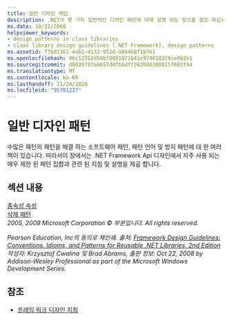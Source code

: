```yaml
---
title: 일반 디자인 패턴
description: .NET의 몇 가지 일반적인 디자인 패턴에 대해 설명 하는 링크를 참조 하십시오. 종속성 속성 및 삭제 패턴.
ms.date: 10/22/2008
helpviewer_keywords:
- design patterns in class libraries
- class library design guidelines [.NET Framework], design patterns
ms.assetid: f7bd1361-4ab2-4132-972d-a044b8f197e1
ms.openlocfilehash: 06c12352d50bf8091071b41c974618320ce0b2b1
ms.sourcegitcommit: d8020797a6657d0fbbdff362b80300815f682f94
ms.translationtype: MT
ms.contentlocale: ko-KR
ms.lasthandoff: 11/24/2020
ms.locfileid: "95701227"
---
```

# <a name="common-design-patterns"></a>일반 디자인 패턴

수많은 패턴의 패턴을 해결 하는 소프트웨어 패턴, 패턴 언어 및 방지 패턴에 대 한 여러 책이 있습니다. 따라서이 장에서는 .NET Framework Api 디자인에서 자주 사용 되는 매우 제한 된 패턴 집합과 관련 된 지침 및 설명을 제공 합니다.  
  
## <a name="in-this-section"></a>섹션 내용  

 [종속성 속성](dependency-properties.md)  
 [삭제 패턴](../garbage-collection/implementing-dispose.md)  
 *2005, 2009 Microsoft Corporation © 부분입니다. All rights reserved.*  
  
 *Pearson Education, Inc의 동의로 재인쇄. 출처: [Framework Design Guidelines: Conventions, Idioms, and Patterns for Reusable .NET Libraries, 2nd Edition](https://www.informit.com/store/framework-design-guidelines-conventions-idioms-and-9780321545619) 작성자: Krzysztof Cwalina 및 Brad Abrams, 출판 정보: Oct 22, 2008 by Addison-Wesley Professional as part of the Microsoft Windows Development Series.*  
  
## <a name="see-also"></a>참조

- [프레임 워크 디자인 지침](index.md)
